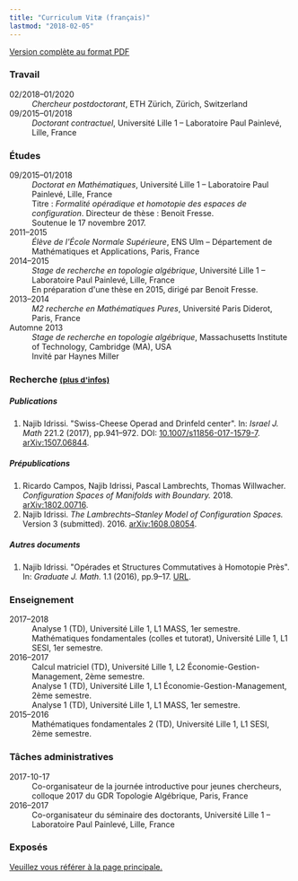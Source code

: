 ```yaml
---
title: "Curriculum Vitæ (français)"
lastmod: "2018-02-05"
---
```


<p class="lead"><a href="/pdf/cv_idrissi_fr.pdf"><i class="far fa-file-pdf"></i> Version complète au format PDF</a></p>

### Travail

<div class="row">
<dt class="col-lg-2 col-sm-3">02/2018–01/2020</dt>
<dd class="col-lg-10 col-sm-9"><em>Chercheur postdoctorant</em>, ETH Zürich, Zürich, Switzerland</dd>

<dt class="col-lg-2 col-sm-3">09/2015–01/2018</dt>
<dd class="col-lg-10 col-sm-9"><em>Doctorant contractuel</em>, Université Lille 1 – Laboratoire Paul Painlevé, Lille, France</dd>
</div>

### Études

<div class="row">
<dt class="col-lg-2 col-sm-3">09/2015–01/2018</dt>
<dd class="col-lg-10 col-sm-9"><em>Doctorat en Mathématiques</em>, Université Lille 1 – Laboratoire Paul Painlevé, Lille, France<br>
Titre : <em>Formalité opéradique et homotopie des espaces de configuration</em>. Directeur de thèse : Benoit Fresse.<br>
Soutenue le 17 novembre 2017.</dd>

<dt class="col-lg-2 col-sm-3">2011–2015</dt>
<dd class="col-lg-10 col-sm-9"><em>Élève de l'École Normale Supérieure</em>, ENS Ulm – Département de Mathématiques et Applications, Paris, France</dd>

<dt class="col-lg-2 col-sm-3">2014–2015</dt>
<dd class="col-lg-10 col-sm-9"><em>Stage de recherche en topologie algébrique</em>, Université Lille 1 – Laboratoire Paul Painlevé, Lille, France<br>
En préparation d'une thèse en 2015, dirigé par Benoit Fresse.</dd>

<dt class="col-lg-2 col-sm-3">2013–2014</dt>
<dd class="col-lg-10 col-sm-9"><em>M2 recherche en Mathématiques Pures</em>, Université Paris Diderot, Paris, France</dd>

<dt class="col-lg-2 col-sm-3">Automne 2013</dt>
<dd class="col-lg-10 col-sm-9"><em>Stage de recherche en topologie algébrique</em>, Massachusetts Institute of Technology, Cambridge (MA), USA<br>
Invité par Haynes Miller</dd>
</div>

### Recherche <small>[(plus d'infos)](/research/)</small>

##### Publications

1. Najib Idrissi. "Swiss-Cheese Operad and Drinfeld center". In: *Israel J. Math* 221.2 (2017), pp.941–972. DOI: [10.1007/s11856-017-1579-7](https://doi.org/10.1007/s11856-017-1579-7). [arXiv:1507.06844](http://arxiv.org/abs/1507.06844).

##### Prépublications

1. Ricardo Campos, Najib Idrissi, Pascal Lambrechts, Thomas Willwacher. *Configuration Spaces of Manifolds with Boundary.* 2018. [arXiv:1802.00716](http://arxiv.org/abs/1802.00716).
2. Najib Idrissi. *The Lambrechts–Stanley Model of Configuration Spaces.* Version 3 (submitted). 2016. [arXiv:1608.08054](http://arxiv.org/abs/1608.08054).

##### Autres documents

1. Najib Idrissi. "Opérades et Structures Commutatives à Homotopie Près". In: *Graduate J. Math.* 1.1 (2016), pp.9–17. [URL](http://www.gradmath.org/article/operades-et-structures-commutatives-a-homotopie-pres/).

### Enseignement

<div class="row">
<dt class="col-lg-2 col-sm-3">2017–2018</dt>
<dd class="col-lg-10 col-sm-9">Analyse 1 (TD), Université Lille 1, L1 MASS, 1er semestre.</dd>

<dt class="col-lg-2 col-sm-3"></dt>
<dd class="col-lg-10 col-sm-9">Mathématiques fondamentales (colles et tutorat), Université Lille 1, L1 SESI, 1er semestre.</dd>

<dt class="col-lg-2 col-sm-3">2016–2017</dt>
<dd class="col-lg-10 col-sm-9">Calcul matriciel (TD), Université Lille 1, L2 Économie-Gestion-Management, 2ème semestre.</dd>
<dt class="col-lg-2 col-sm-3"></dt>
<dd class="col-lg-10 col-sm-9">Analyse 1 (TD), Université Lille 1, L1 Économie-Gestion-Management, 2ème semestre.</dd>
<dt class="col-lg-2 col-sm-3"></dt>
<dd class="col-lg-10 col-sm-9">Analyse 1 (TD), Université Lille 1, L1 MASS, 1er semestre.</dd>

<dt class="col-lg-2 col-sm-3">2015–2016</dt>
<dd class="col-lg-10 col-sm-9">Mathématiques fondamentales 2 (TD), Université Lille 1, L1 SESI, 2ème semestre.</dd>
</div>

### Tâches administratives

<div class="row">
<dt class="col-lg-2 col-sm-3">2017-10-17</dt>
<dd class="col-lg-10 col-sm-9">Co-organisateur de la journée introductive pour jeunes chercheurs, colloque 2017 du GDR Topologie Algébrique, Paris, France</dd>

<dt class="col-lg-2 col-sm-3">2016–2017</dt>
<dd class="col-lg-10 col-sm-9">Co-organisateur du séminaire des doctorants, Université Lille 1 – Laboratoire Paul Painlevé, Lille, France</dd>
</div>

### Exposés

[<i class="fas fa-arrow-right"></i> Veuillez vous référer à la page principale.](/talk/)

